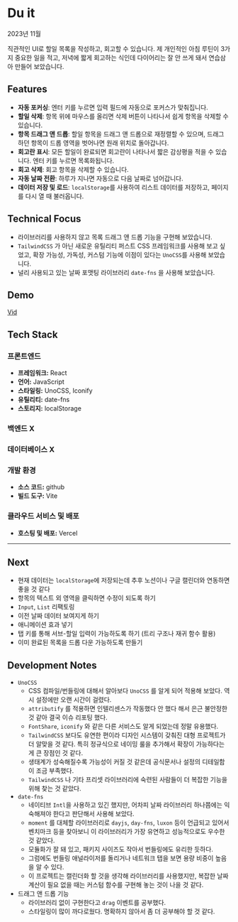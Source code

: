 # Du it

2023년 11월

직관적인 UI로 할일 목록을 작성하고, 회고할 수 있습니다. 제 개인적인 아침 루틴이 3가지 중요한 일을 적고, 저녁에 짧게 회고하는 식인데 다이어리는 잘 안 쓰게 돼서 연습삼아 만들어 보았습니다.

## Features

- **자동 포커싱**: 엔터 키를 누르면 입력 필드에 자동으로 포커스가 맞춰집니다.
- **할일 삭제**: 항목 위에 마우스를 올리면 삭제 버튼이 나타나서 쉽게 항목을 삭제할 수 있습니다.
- **항목 드래그 앤 드롭**: 할일 항목을 드래그 앤 드롭으로 재정렬할 수 있으며, 드래그 하던 항목이 드롭 영역을 벗어나면 원래 위치로 돌아갑니다.
- **회고란 표시**: 모든 할일이 완료되면 회고란이 나타나서 짧은 감상평을 적을 수 있습니다. 엔터 키를 누르면 목록화됩니다.
- **회고 삭제**: 회고 항목을 삭제할 수 있습니다.
- **자동 날짜 전환**: 하루가 지나면 자동으로 다음 날짜로 넘어갑니다.
- **데이터 저장 및 로드**: `localStorage`를 사용하여 리스트 데이터를 저장하고, 페이지를 다시 열 때 불러옵니다.

## Technical Focus

- 라이브러리를 사용하지 않고 목록 드래그 앤 드롭 기능을 구현해 보았습니다.
- `TailwindCSS` 가 아닌 새로운 유틸리티 퍼스트 CSS 프레임워크를 사용해 보고 싶었고, 확장 가능성, 가독성, 커스텀 기능에 이점이 있다는 `UnoCSS`를 사용해 보았습니다.
- 널리 사용되고 있는 날짜 포맷팅 라이브러리 `date-fns` 을 사용해 보았습니다.

## Demo

[Vid](https://github.com/urbanscratcher/project-todo/assets/17016494/0d359602-89e7-4ce7-be75-59b6978c2ba0)

## Tech Stack

### 프론트엔드

- **프레임워크:** React
- **언어:** JavaScript
- **스타일링:** UnoCSS, Iconify
- **유틸리티:** date-fns
- **스토리지:** localStorage

### 백엔드 X

### 데이터베이스 X

### 개발 환경

- **소스 코드:** github
- **빌드 도구:** Vite

### 클라우드 서비스 및 배포

- **호스팅 및 배포:** Vercel

<hr />

## Next

- 현재 데이터는 `localStorage`에 저장되는데 추후 노션이나 구글 캘린더와 연동하면 좋을 것 같다
- 항목의 텍스트 외 영역을 클릭하면 수정이 되도록 하기
- `Input`, `List` 리팩토링
- 이전 날짜 데이터 보여지게 하기
- 애니메이션 효과 넣기
- 탭 키를 통해 서브-할일 입력이 가능하도록 하기 (트리 구조나 재귀 함수 활용)
- 이미 완료된 목록을 드롭 다운 가능하도록 만들기

## Development Notes

- `UnoCSS`
  - CSS 컴파일/번들링에 대해서 알아보다 `UnoCSS` 를 알게 되어 적용해 보았다. 역시 설정에만 오랜 시간이 걸렸다.
  - `attributify` 를 적용하면 인텔리센스가 작동했다 안 했다 해서 은근 불안정한 것 같아 결국 이슈 리포팅 했다.
  - `FontShare`, `iconify` 와 같은 다른 서비스도 알게 되었는데 정말 유용했다.
  - `TailwindCSS` 보다도 유연한 편이라 디자인 시스템이 갖춰진 대형 프로젝트가 더 알맞을 것 같다. 특히 정규식으로 네이밍 룰을 추가해서 확장이 가능하다는 게 큰 장점인 것 같다.
  - 생태계가 성숙해질수록 가능성이 커질 것 같은데 공식문서나 설정의 디테일함이 조금 부족했다.
  - `TailwindCSS` 나 기타 프리셋 라이브러리에 숙련된 사람들이 더 복잡한 기능을 위해 찾는 것 같았다.
- `date-fns`
  - 네이티브 `Intl`을 사용하고 있긴 했지만, 어차피 날짜 라이브러리 하나쯤에는 익숙해져야 한다고 판단해서 사용해 보았다.
  - `moment` 를 대체할 라이브러리로 `dayjs`, `day-fns`, `luxon` 등이 언급되고 있어서 벤치마크 등을 찾아보니 이 라이브러리가 가장 유연하고 성능적으로도 우수한 것 같았다.
  - 모듈화가 잘 돼 있고, 패키지 사이즈도 작아서 번들링에도 유리한 듯하다.
  - 그럼에도 번들링 애널라이저를 돌리거나 네트워크 탭을 보면 용량 비중이 높음을 알 수 있다.
  - 이 프로젝트는 캘린더화 할 것을 생각해 라이브러리를 사용했지만, 복잡한 날짜 계산이 필요 없을 때는 커스텀 함수를 구현해 놓는 것이 나을 것 같다.
- 드래그 앤 드롭 기능
  - 라이브러리 없이 구현한다고 `drag` 이벤트를 공부했다.
  - 스타일링이 많이 까다로웠다. 명확하지 않아서 좀 더 공부해야 할 것 같다.
